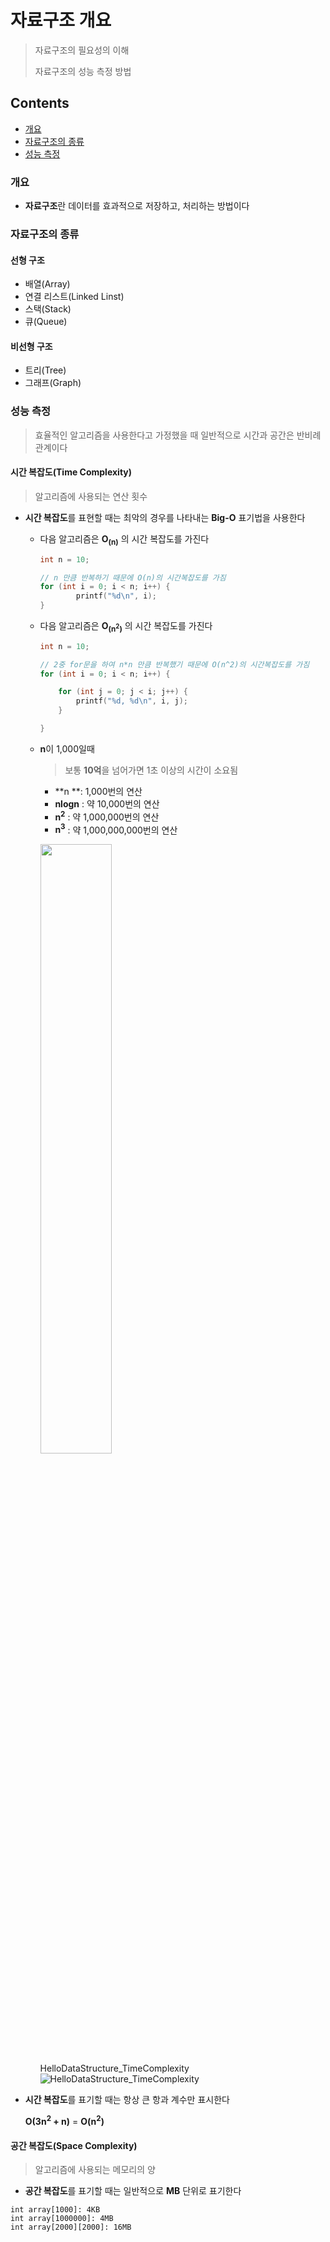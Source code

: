 # 자료구조 개요

> 자료구조의 필요성의 이해
>
> 자료구조의 성능 측정 방법



## Contents

- [개요](#개요)
- [자료구조의 종류](#자료구조의-종류)
- [성능 측정](#성능-측정)



### 개요

- **자료구조**란 데이터를 효과적으로 저장하고, 처리하는 방법이다



### 자료구조의 종류

#### 선형 구조

- 배열(Array)
- 연결 리스트(Linked Linst)
- 스택(Stack)
- 큐(Queue)



#### 비선형 구조

- 트리(Tree)
- 그래프(Graph)



### 성능 측정

> 효율적인 알고리즘을 사용한다고 가정했을 때 일반적으로 시간과 공간은 반비례 관계이다

#### 시간 복잡도(Time Complexity)

> 알고리즘에 사용되는 연산 횟수

- **시간 복잡도**를 표현할 때는 최악의 경우를 나타내는 **Big-O** 표기법을 사용한다

  - 다음 알고리즘은 **O<sub>(n)</sub>** 의 시간 복잡도를 가진다

    ``` c
    int n = 10;
    
    // n 만큼 반복하기 때문에 O(n)의 시간복잡도를 가짐
    for (int i = 0; i < n; i++) {
    		printf("%d\n", i);
    }
    ```

  - 다음 알고리즘은 **O<sub>(n<sup>2</sup>)</sub>** 의 시간 복잡도를 가진다

    ``` c
    int n = 10;
    
    // 2중 for문을 하여 n*n 만큼 반복했기 때문에 O(n^2)의 시간복잡도를 가짐
    for (int i = 0; i < n; i++) {
    
        for (int j = 0; j < i; j++) {
            printf("%d, %d\n", i, j);
        }
    
    }
    ```

  - **n**이 1,000일때

    > 보통 **10억**을 넘어가면 1초 이상의 시간이 소요됨

    - **n **: 1,000번의 연산
    - **nlogn** : 약 10,000번의 연산
    - **n<sup>2</sup>** : 약 1,000,000번의 연산
    - **n<sup>3</sup>** : 약 1,000,000,000번의 연산
    
    <img src="https://github.com/JoongChangYang/TIL_C/blob/main/Assets/HelloDataStructure_TimeComplexity.PNG" width="50%">HelloDataStructure_TimeComplexity</img>
    ![HelloDataStructure_TimeComplexity](https://github.com/JoongChangYang/TIL_C/blob/main/Assets/HelloDataStructure_TimeComplexity.PNG)

- **시간 복잡도**를 표기할 때는 항상 큰 항과 계수만 표시한다

  **O(3n<sup>2</sup> + n)** = **O(n<sup>2</sup>)**

#### 공간 복잡도(Space Complexity)

> 알고리즘에 사용되는 메모리의 양

- **공간 복잡도**를 표기할 때는 일반적으로 **MB** 단위로 표기한다

``` 
int array[1000]: 4KB
int array[1000000]: 4MB
int array[2000][2000]: 16MB
```

